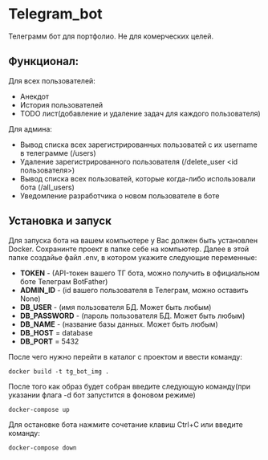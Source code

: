 # Telegram_bot
Телеграмм бот для портфолио. Не для комерческих целей.

<h2>Функционал:</h2>
Для всех пользователей:
<ul>
<li>Анекдот</li>
<li>История пользователей</li>
<li>TODO лист(добавление и удаление задач для каждого пользователя)</li>
</ul>
Для админа:
<ul>
<li>Вывод списка всех зарегистрированных пользоватей с их username в телеграмме (/users)</li>
<li>Удаление зарегистрированного пользователя (/delete_user &lt;id пользователя&gt)</li>
<li>Вывод списка всех пользоватей, которые когда-либо использовали бота (/all_users)</li>
<li>Уведомление разработчика о новом пользователе в боте</li>
</ul>

<h2>Установка и запуск</h2>
Для запуска бота на вашем компьютере у Вас должен быть установлен Docker. Сохранинте проект 
в папке себе на компьютер. Далее в этой папке создайье файл .env, в котором укажите следующие
переменные:
<ul>
<li><b>TOKEN</b>       - (API-токен вашего ТГ бота, можно получить в официальном боте Телеграм BotFather)</li>
<li><b>ADMIN_ID</b>    - (id вашего пользователя в Телеграм, можно оставить None)</li>
<li><b>DB_USER</b>     - (имя пользователя БД. Может быть любым)</li>
<li><b>DB_PASSWORD</b> - (пароль пользователя БД. Может быть любым)</li>
<li><b>DB_NAME</b>     - (название базы данных. Может быть любым)</li>
<li><b>DB_HOST</b> = database</li>
<li><b>DB_PORT</b> = 5432</li>
</ul>

После чего нужно перейти в каталог с проектом и ввести команду:
```commandline
docker build -t tg_bot_img .
```
После того как образ будет собран введите следующую команду(при указании флага -d бот запустится в фоновом режиме)
```commandline
docker-compose up
```
Для остановке бота нажмите сочетание клавиш Ctrl+C или введите команду:
```commandline
docker-compose down
```
